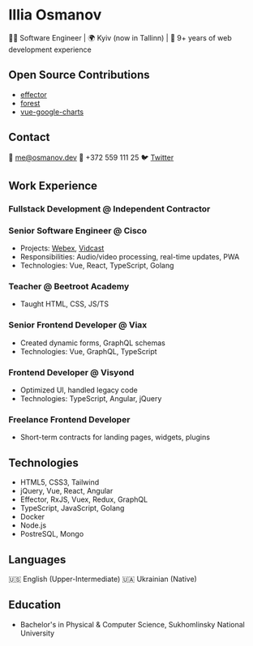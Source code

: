 # Illia Osmanov

👨‍💻 Software Engineer | 🌍 Kyiv (now in Tallinn) | 💼 9+ years of web development experience

## Open Source Contributions

- [effector](http://effector.dev)
- [forest](https://www.npmjs.com/package/forest)
- [vue-google-charts](https://github.com/devstark-com/vue-google-charts)

## Contact

📧 [me@osmanov.dev](mailto:me@osmanov.dev)
📱 +372 559 111 25
🐦 [Twitter](https://twitter.com/illiaosmanov)

## Work Experience

### Fullstack Development @ Independent Contractor

### Senior Software Engineer @ Cisco

- Projects: [Webex](https://www.webex.com), [Vidcast](https://vidcast.io)
- Responsibilities: Audio/video processing, real-time updates, PWA
- Technologies: Vue, React, TypeScript, Golang

### Teacher @ Beetroot Academy

- Taught HTML, CSS, JS/TS

### Senior Frontend Developer @ Viax

- Created dynamic forms, GraphQL schemas
- Technologies: Vue, GraphQL, TypeScript

### Frontend Developer @ Visyond

- Optimized UI, handled legacy code
- Technologies: TypeScript, Angular, jQuery

### Freelance Frontend Developer

- Short-term contracts for landing pages, widgets, plugins

## Technologies

- HTML5, CSS3, Tailwind
- jQuery, Vue, React, Angular
- Effector, RxJS, Vuex, Redux, GraphQL
- TypeScript, JavaScript, Golang
- Docker
- Node.js
- PostreSQL, Mongo

## Languages

🇺🇸 English (Upper-Intermediate)
🇺🇦 Ukrainian (Native)

## Education

- Bachelor's in Physical & Computer Science, Sukhomlinsky National University

